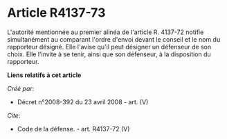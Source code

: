 # Article R4137-73

L'autorité mentionnée au premier alinéa de l'article R. 4137-72 notifie simultanément au comparant l'ordre d'envoi devant le
conseil et le nom du rapporteur désigné. Elle l'avise qu'il peut désigner un défenseur de son choix. Elle l'invite à se
tenir, ainsi que son défenseur, à la disposition du rapporteur.

**Liens relatifs à cet article**

_Créé par_:

  - Décret n°2008-392 du 23 avril 2008 - art. (V)

_Cite_:

  - Code de la défense. - art. R4137-72 (V)
